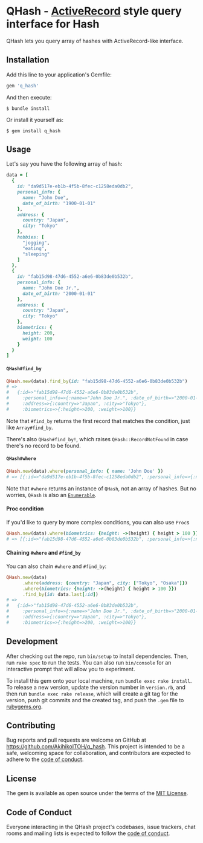 # QHash - [ActiveRecord](https://github.com/rails/rails/tree/main/activerecord) style query interface for Hash

QHash lets you query array of hashes with ActiveRecord-like interface.

## Installation

Add this line to your application's Gemfile:

```ruby
gem 'q_hash'
```

And then execute:

    $ bundle install

Or install it yourself as:

    $ gem install q_hash

## Usage

Let's say you have the following array of hash:
```ruby
data = [
  {
    id: "da9d517e-eb1b-4f5b-8fec-c1258eda0db2",
    personal_info: {
      name: "John Doe",
      date_of_birth: "1900-01-01"
    },
    address: {
      country: "Japan",
      city: "Tokyo"
    },
    hobbies: [
      "jogging",
      "eating",
      "sleeping"
    ]
  },
  {
    id: "fab15d98-47d6-4552-a6e6-0b83de0b532b",
    personal_info: {
      name: "John Doe Jr.",
      date_of_birth: "2000-01-01"
    },
    address: {
      country: "Japan",
      city: "Tokyo"
    },
    biometrics: {
      height: 200,
      weight: 100
    }
  }
]
```

#### `QHash#find_by`

```ruby
QHash.new(data).find_by(id: "fab15d98-47d6-4552-a6e6-0b83de0b532b")
# =>
#   {:id=>"fab15d98-47d6-4552-a6e6-0b83de0b532b",
#     :personal_info=>{:name=>"John Doe Jr.", :date_of_birth=>"2000-01-01"},
#     :address=>{:country=>"Japan", :city=>"Tokyo"},
#     :biometrics=>{:height=>200, :weight=>100}}

```

Note that `#find_by` returns the first record that matches the condition, just like `Array#find_by`.

There's also `QHash#find_by!`, which raises `QHash::RecordNotFound` in case there's no record to be found.

#### `QHash#where`

```ruby
QHash.new(data).where(personal_info: { name: 'John Doe' })
# => [{:id=>"da9d517e-eb1b-4f5b-8fec-c1258eda0db2", :personal_info=>{:name=>"John Doe", :date_of_birth=>"1900-01-01"}, :address=>{:country=>"Japan", :city=>"Tokyo"}, :hobbies=>["jogging", "eating", "sleeping"]}]
```

Note that `#where` returns an instance of `QHash`, not an array of hashes.
But no worries, `QHash` is also an [`Enumerable`](https://ruby-doc.org/core-3.1.1/Enumerable.html).

#### Proc condition
If you'd like to query by more complex conditions, you can also use `Proc`s

```ruby
QHash.new(data).where(biometrics: {height: ->(height) { height > 100 }})
# => [{:id=>"fab15d98-47d6-4552-a6e6-0b83de0b532b", :personal_info=>{:name=>"John Doe Jr.", :date_of_birth=>"2000-01-01"}, :address=>{:country=>"Japan", :city=>"Tokyo"}, :biometrics=>{:height=>200, :weight=>100}}]
```

#### Chaining `#where` and `#find_by`
You can also chain `#where` and `#find_by`:

```ruby
QHash.new(data)
      .where(address: {country: "Japan", city: ["Tokyo", "Osaka"]})
      .where(biometrics: {height: ->(height) { height > 100 }})
      .find_by(id: data.last[:id])
# =>
#   {:id=>"fab15d98-47d6-4552-a6e6-0b83de0b532b",
#     :personal_info=>{:name=>"John Doe Jr.", :date_of_birth=>"2000-01-01"},
#     :address=>{:country=>"Japan", :city=>"Tokyo"},
#     :biometrics=>{:height=>200, :weight=>100}}
```


## Development

After checking out the repo, run `bin/setup` to install dependencies. Then, run `rake spec` to run the tests. You can also run `bin/console` for an interactive prompt that will allow you to experiment.

To install this gem onto your local machine, run `bundle exec rake install`. To release a new version, update the version number in `version.rb`, and then run `bundle exec rake release`, which will create a git tag for the version, push git commits and the created tag, and push the `.gem` file to [rubygems.org](https://rubygems.org).

## Contributing

Bug reports and pull requests are welcome on GitHub at https://github.com/AkihikoITOH/q_hash. This project is intended to be a safe, welcoming space for collaboration, and contributors are expected to adhere to the [code of conduct](https://github.com/[USERNAME]/q_hash/blob/master/CODE_OF_CONDUCT.md).

## License

The gem is available as open source under the terms of the [MIT License](https://opensource.org/licenses/MIT).

## Code of Conduct

Everyone interacting in the QHash project's codebases, issue trackers, chat rooms and mailing lists is expected to follow the [code of conduct](https://github.com/AkihikoITOH/q_hash/blob/master/CODE_OF_CONDUCT.md).
